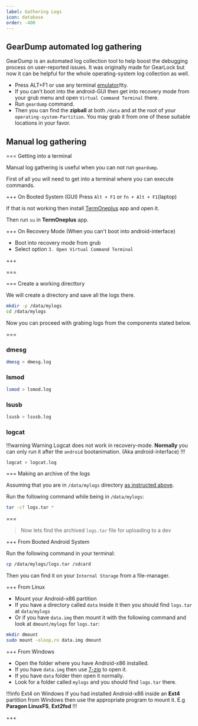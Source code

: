 ```yaml
---
label: Gathering Logs
icon: database
order: -400
---
```


## GearDump automated log gathering

GearDump is an automated log collection tool to help boost the debugging process on user-reported issues. It was originally made for GearLock but now it can be helpful for the whole operating-system log collection as well.

- Press ALT+F1 or use any terminal [emulator](https://play.google.com/store/apps/details?id=com.termoneplus)/tty.
- If you can't boot into the android-GUI then get into recovery mode from your grub menu and open `Virtual Command Terminal` there.
- Run `geardump` command.
- Then you can find the **zipball** at both `/data` and at the root of your `operating-system-Partition`. You may grab it from one of these suitable locations in your favor.

## Manual log gathering

=== Getting into a terminal

Manual log gathering is useful when you can not run `geardump`.

First of all you will need to get into a terminal where you can execute commands.

+++ On Booted System (GUI)
Press `Alt + F1` or `fn + Alt + F1`(laptop)

If that is not working then install [TermOneplus](https://play.google.com/store/apps/details?id=com.termoneplus) app and open it.

Then run `su` in **TermOneplus** app.

+++ On Recovery Mode (When you can't boot into android-interface)
- Boot into recovery mode from grub
- Select option `3. Open Virtual Command Terminal`

+++

===

=== Create a working directtory

We will create a directory and save all the logs there.

```bash
mkdir -p /data/mylogs
cd /data/mylogs
```

Now you can proceed with grabing logs from the components stated below.

===

### dmesg

```bash
dmesg > dmesg.log
```

### lsmod

```bash
lsmod > lsmod.log
```

### lsusb

```bash
lsusb > lsusb.log
```

### logcat

!!!warning Warning
Logcat does not work in recovery-mode.
**Normally** you can only run it after the `android` bootanimation. (Aka android-interface)
!!!

```bash
logcat > logcat.log
```

=== Making an archive of the logs

Assuming that you are in `/data/mylogs` directory [as instructed above](#create-a-working-directtory).

Run the following command while being in `/data/mylogs`:

```bash
tar -cf logs.tar *
```

===

> Now lets find the archived `logs.tar` file for uploading to a dev

+++ From Booted Android System

Run the following command in your terminal:

```bash
cp /data/mylogs/logs.tar /sdcard
```

Then you can find it on your `Internal Storage` from a file-manager.

+++ From Linux

- Mount your Android-x86 partition
- If you have a directory called `data` inside it then you should find `logs.tar` at `data/mylogs`
- Or if you have `data.img` then mount it with the following command and look at `dmount/mylogs` for `logs.tar`:

```bash
mkdir dmount
sudo mount -oloop,ro data.img dmount
```

+++ From Windows

- Open the folder where you have Android-x86 installed.
- If you have `data.img` then use [7-zip](https://www.7-zip.org/download.html) to open it.
- If you have `data` folder then open it normally.
- Look for a folder called `mylogs` and you should find `logs.tar` there.

!!!info Ext4 on Windows
If you had installed Android-x86 inside an **Ext4** partition from Windows then use the appropriate program to mount it.
E.g **Paragon LinuxFS**, **Ext2fsd**
!!!

+++
